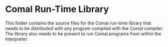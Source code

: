 # Comal Run-Time Library

This folder contains the source files for the Comal run-time library
that needs to be distributed with any program compiled with the Comal
compiler. The library also needs to be present to run Comal programs
from within the interpreter.